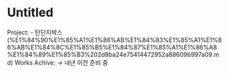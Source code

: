 # Untitled

Project: - 탄단지박스 (%E1%84%90%E1%85%A1%E1%86%AB%E1%84%83%E1%85%A1%E1%86%AB%E1%84%8C%E1%85%B5%E1%84%87%E1%85%A1%E1%86%A8%E1%84%89%E1%85%B3%202d8ba24e75414472952a88609b997a09.md)
Works Achive: → 내년 이전 준비 중